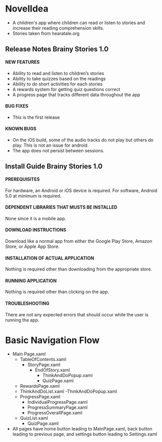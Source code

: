 # NovelIdea
- A children's app where children can read or listen to stories and increase their reading comprehension skills.
- Stories taken from hearatale.org

## Release Notes Brainy Stories 1.0
#### NEW FEATURES
   - Ability to read and listen to children’s stories
   - Ability to take quizzes based on the readings
   - Ability to do short activities for each stories
   - A rewards system for getting quiz questions correct
   - A progress page that tracks different data throughout the app
#### BUG FIXES
   - This is the first release
#### KNOWN BUGS
   - On the iOS build, some of the audio tracks do not play but others do play. This is not an issue for android.
   - The app does not persist between sessions.

## Install Guide Brainy Stories 1.0
#### PREREQUISITES
For hardware, an Android or iOS device is required. For software, Android 5.0 at minimum is required.
#### DEPENDENT LIBRARIES THAT MUSTS BE INSTALLED
None since it is a mobile app.
#### DOWNLOAD INSTRUCTIONS
Download like a normal app from either the Google Play Store, Amazon Store, or Apple App Store.
#### INSTALLATION OF ACTUAL APPLICATION
Nothing is required other than downloading from the appropriate store.
#### RUNNING APPLICATION
Nothing is required other than clicking on the app.
#### TROUBLESHOOTING
There are not any expected errors that should occur while the user is running the app.


# Basic Navigation Flow
- Main Page.xaml
    - TableOfContents.xaml
      - StoryPage.xaml
        - EndOfStory.xaml
          - ThinkAndDoPopup.xaml
          - QuizPage.xaml
    - RewardsPage.xaml
    - ThinkAndDoList.xaml
      -ThinkAndDoPopup.xaml
    - ProgressPage.xaml
      - IndividualProgressPage.xaml
      - ProgressSummaryPage.xaml
      - ProgressOverallPage.xaml
    - QuizList.xaml
      - QuizPage.xaml
- All pages have home button leading to MainPage.xaml, back button leading to previous page, and settings button leading to Settings.xaml
    
